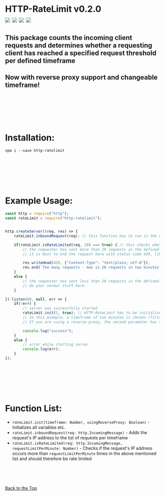 # HTTP-RateLimit v0.2.0 <br> [![](https://img.shields.io/github/license/Sv443/HTTP-RateLimit.svg?style=flat-square)](https://github.com/Sv443/HTTP-RateLimit/blob/master/LICENSE) [![](https://img.shields.io/badge/JSDoc-v3.5.5-green.svg?style=flat-square)](http://usejsdoc.org/) [![](https://img.shields.io/github/issues/Sv443/HTTP-RateLimit.svg?style=flat-square)](https://github.com/Sv443/HTTP-RateLimit/issues) [![](https://img.shields.io/github/stars/Sv443/HTTP-RateLimit.svg?style=flat-square)](https://github.com/Sv443/HTTP-RateLimit/stargazers)
## This package counts the incoming client requests and determines whether a requesting client has reached a specified request threshold per defined timeframe

## Now with reverse proxy support and changeable timeframe!

<br><br><br><br><br>

# Installation:
```
npm i --save http-ratelimit
```

<br><br><br><br><br>

# Example Usage:
```js
const http = require("http");
const rateLimit = require("http-ratelimit");


http.createServer((req, res) => {
    rateLimit.inboundRequest(req); // this function has to run in the createServer callback, optimally at the very top of it

    if(rateLimit.isRateLimited(req, 20) === true) { // this checks whether the request is from an IP that has already sent x amount of requests in the defined timeframe (two minutes in this example). x is specified with the second attribute.
        // the requester has sent more than 20 requests in the defined timeframe (two minutes in this example)
        // it is best to end the request here with status code 429, like the following lines suggest:

        res.writeHead(429, {"Content-Type": "text/plain; utf-8"});
        res.end(`Too many requests - max is 20 requests in two minutes`);
    }
    else {
        // the requester has sent less than 20 requests in the defined timeframe (two minutes in this example)
        // do your normal stuff here
    }

}).listen(80, null, err => {
    if(!err) {
        // server was successfully started
        rateLimit.init(2, true); // HTTP-RateLimit has to be initialized before running any other function. It's best to put it right in here.
        // In this example, a timeframe of two minutes is chosen (first parameter) - (defaults to 1)
        // If you are using a reverse proxy, the second parameter has to be set to true - (defaults to false)

        console.log("success");
    }
    else {
        // error while starting server
        console.log(err);
    }
});
```

<br><br><br><br><br>

# Function List:
- `rateLimit.init(timeframe: Number, usingReverseProxy: Boolean)` - Initializes all variables etc.
- `rateLimit.inboundRequest(req: http.IncomingMessage)` - Adds the request's IP address to the list of requests per timeframe
- `rateLimit.isRateLimited(req: http.IncomingMessage, requestLimitPerMinute: Number)` - Checks if the request's IP address occurs more than `requestLimitPerMinute` times in the above mentioned list and should therefore be rate limited

<br><br><br>

[Back to the Top](#http-ratelimit-v020-----)